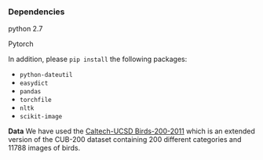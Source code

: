 
### Dependencies
python 2.7

Pytorch

In addition, please `pip install` the following packages:
- `python-dateutil`
- `easydict`
- `pandas`
- `torchfile`
- `nltk`
- `scikit-image`



**Data**
We have used the [Caltech-UCSD Birds-200-2011](http://www.vision.caltech.edu/visipedia/CUB-200-2011.html) which is an extended version of the CUB-200 dataset containing
200 different categories and 11788 images of birds.


